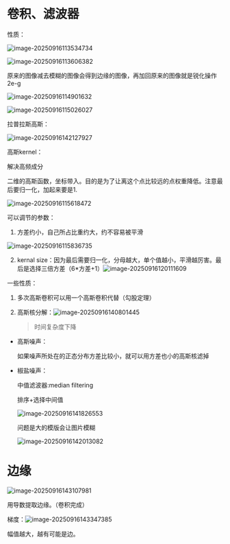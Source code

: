 # 卷积、滤波器

性质：

![image-20250916113534734](C:\Users\ASUS\AppData\Roaming\Typora\typora-user-images\image-20250916113534734.png)

![image-20250916113606382](C:\Users\ASUS\AppData\Roaming\Typora\typora-user-images\image-20250916113606382.png)

原来的图像减去模糊的图像会得到边缘的图像，再加回原来的图像就是锐化操作2e-g

![image-20250916114901632](C:\Users\ASUS\AppData\Roaming\Typora\typora-user-images\image-20250916114901632.png)

![image-20250916115026027](C:\Users\ASUS\AppData\Roaming\Typora\typora-user-images\image-20250916115026027.png)

拉普拉斯高斯：

![image-20250916142127927](C:\Users\ASUS\AppData\Roaming\Typora\typora-user-images\image-20250916142127927.png)

高斯kernel：

解决高频成分

二维的高斯函数，坐标带入。目的是为了让离这个点比较远的点权重降低。注意最后要归一化，加起来要是1.

![image-20250916115618472](C:\Users\ASUS\AppData\Roaming\Typora\typora-user-images\image-20250916115618472.png)

可以调节的参数：

1. 方差约小，自己所占比重约大，约不容易被平滑

![image-20250916115836735](C:\Users\ASUS\AppData\Roaming\Typora\typora-user-images\image-20250916115836735.png)

2. kernal size：因为最后需要归一化，分母越大，单个值越小，平滑越厉害。最后是选择三倍方差（6*方差+1）![image-20250916120111609](C:\Users\ASUS\AppData\Roaming\Typora\typora-user-images\image-20250916120111609.png)

一些性质：

1. 多次高斯卷积可以用一个高斯卷积代替（勾股定理）

2. 高斯核分解：![image-20250916140801445](C:\Users\ASUS\AppData\Roaming\Typora\typora-user-images\image-20250916140801445.png)

   > 时间复杂度下降

- 高斯噪声：

  ​	如果噪声所处在的正态分布方差比较小，就可以用方差也小的高斯核滤掉



- 椒盐噪声：

  中值滤波器:median filtering

  排序+选择中间值

  ![image-20250916141826553](C:\Users\ASUS\AppData\Roaming\Typora\typora-user-images\image-20250916141826553.png)

  问题是大的模版会让图片模糊

  ![image-20250916142013082](C:\Users\ASUS\AppData\Roaming\Typora\typora-user-images\image-20250916142013082.png)

# 边缘

![image-20250916143107981](C:\Users\ASUS\AppData\Roaming\Typora\typora-user-images\image-20250916143107981.png)

用导数提取边缘。（卷积完成）

梯度：![image-20250916143347385](C:\Users\ASUS\AppData\Roaming\Typora\typora-user-images\image-20250916143347385.png)

幅值越大，越有可能是边。